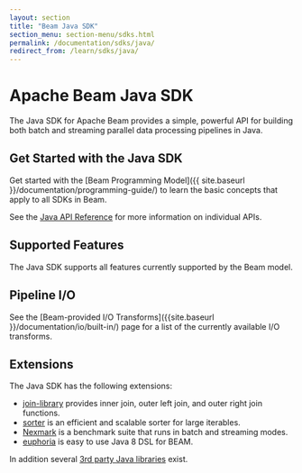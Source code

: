 ```yaml
---
layout: section
title: "Beam Java SDK"
section_menu: section-menu/sdks.html
permalink: /documentation/sdks/java/
redirect_from: /learn/sdks/java/
---
```

<!--
Licensed under the Apache License, Version 2.0 (the "License");
you may not use this file except in compliance with the License.
You may obtain a copy of the License at

http://www.apache.org/licenses/LICENSE-2.0

Unless required by applicable law or agreed to in writing, software
distributed under the License is distributed on an "AS IS" BASIS,
WITHOUT WARRANTIES OR CONDITIONS OF ANY KIND, either express or implied.
See the License for the specific language governing permissions and
limitations under the License.
-->
# Apache Beam Java SDK

The Java SDK for Apache Beam provides a simple, powerful API for building both batch and streaming parallel data processing pipelines in Java.


## Get Started with the Java SDK

Get started with the [Beam Programming Model]({{ site.baseurl }}/documentation/programming-guide/) to learn the basic concepts that apply to all SDKs in Beam.

See the [Java API Reference](https://beam.apache.org/releases/javadoc/) for more information on individual APIs.


## Supported Features

The Java SDK supports all features currently supported by the Beam model.


## Pipeline I/O
See the [Beam-provided I/O Transforms]({{site.baseurl }}/documentation/io/built-in/) page for a list of the currently available I/O transforms.


## Extensions

The Java SDK has the following extensions:

- [join-library]({{site.baseurl}}/documentation/sdks/java-extensions/#join-library) provides inner join, outer left join, and outer right join functions.
- [sorter]({{site.baseurl}}/documentation/sdks/java-extensions/#sorter) is an efficient and scalable sorter for large iterables.
- [Nexmark]({{site.baseurl}}/documentation/sdks/java/nexmark) is a benchmark suite that runs in batch and streaming modes.
- [euphoria]({{site.baseurl}}/documentation/sdks/java/euphoria) is easy to use Java 8 DSL for BEAM.

In addition several [3rd party Java libraries]({{site.baseurl}}/documentation/sdks/java-thirdparty/) exist.
